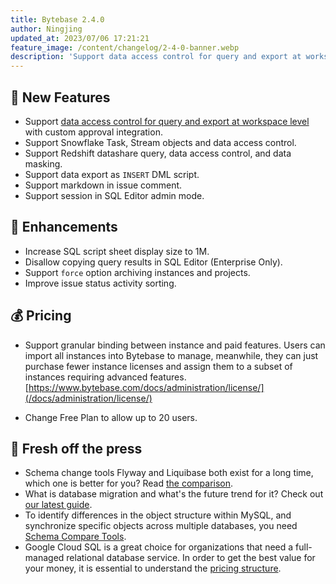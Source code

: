 ```yaml
---
title: Bytebase 2.4.0
author: Ningjing
updated_at: 2023/07/06 17:21:21
feature_image: /content/changelog/2-4-0-banner.webp
description: 'Support data access control for query and export at workspace level, and support custom approval'
---
```


## 🚀 New Features

- Support [data access control for query and export at workspace level](/docs/security/data-access-control/) with custom approval integration.
- Support Snowflake Task, Stream objects and data access control.
- Support Redshift datashare query, data access control, and data masking.
- Support data export as `INSERT` DML script.
- Support markdown in issue comment.
- Support session in SQL Editor admin mode.

## 🎄 Enhancements

- Increase SQL script sheet display size to 1M.
- Disallow copying query results in SQL Editor (Enterprise Only).
- Support `force` option archiving instances and projects.
- Improve issue status activity sorting.

## 💰 Pricing

- Support granular binding between instance and paid features. Users can import all instances into Bytebase to manage, meanwhile, they can just purchase fewer instance licenses and assign them to a subset of instances requiring advanced features. [https://www.bytebase.com/docs/administration/license/](/docs/administration/license/)

- Change Free Plan to allow up to 20 users.

## 📰 Fresh off the press

- Schema change tools Flyway and Liquibase both exist for a long time, which one is better for you? Read [the comparison](/blog/flyway-vs-liquibase/).
- What is database migration and what's the future trend for it? Check out [our latest guide](/blog/what-is-database-migration/).
- To identify differences in the object structure within MySQL, and synchronize specific objects across multiple databases, you need [Schema Compare Tools](/blog/top-mysql-schema-compare-tools/).
- Google Cloud SQL is a great choice for organizations that need a full-managed relational database service. In order to get the best value for your money, it is essential to understand the [pricing structure](/blog/understanding-google-cloud-sql-pricing/).

<IncludeBlock url="/docs/get-started/install/install-upgrade"></IncludeBlock>
